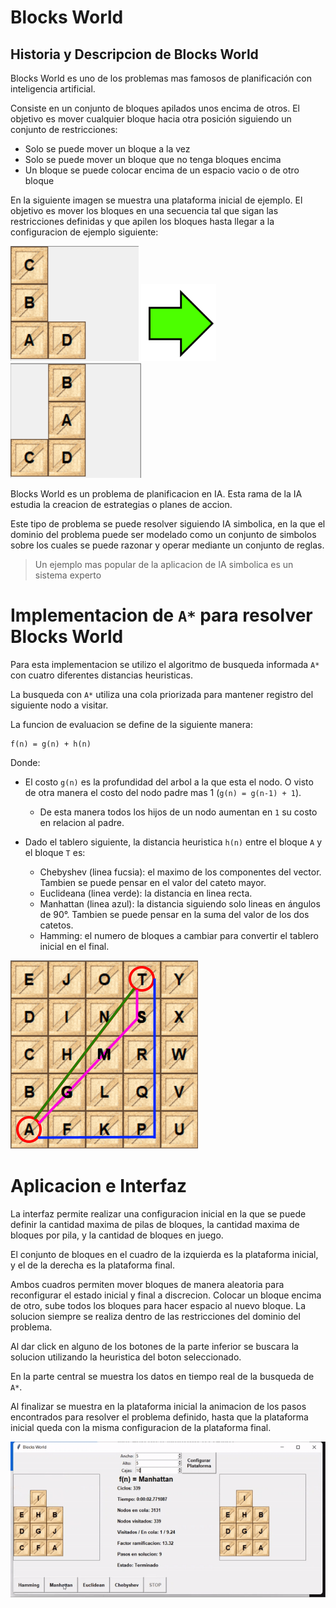 # Blocks World

## Historia y Descripcion de Blocks World

Blocks World es uno de los problemas mas famosos de planificación con inteligencia artificial. 

Consiste en un conjunto de bloques apilados unos encima de otros. El objetivo es mover cualquier bloque hacia otra posición siguiendo un conjunto de restricciones:

- Solo se puede mover un bloque a la vez
- Solo se puede mover un bloque que no tenga bloques encima
- Un bloque se puede colocar encima de un espacio vacio o de otro bloque

En la siguiente imagen se muestra una plataforma inicial de ejemplo.
El objetivo es mover los bloques en una secuencia tal que sigan las restricciones definidas y que apilen los bloques hasta llegar a la configuracion de ejemplo siguiente:

![Plataforma Inicial](readme/plataforma-inicial.png)
![](readme/flecha-derecha.png)
![Plataforma Final](readme/plataforma-final.png)

Blocks World es un problema de planificacion en IA. Esta rama de la IA estudia la creacion de estrategias o planes de accion. 

Este tipo de problema se puede resolver siguiendo IA simbolica, en la que el dominio del problema puede ser modelado como un conjunto de simbolos sobre los cuales se puede razonar y operar mediante un conjunto de reglas.

> Un ejemplo mas popular de la aplicacion de IA simbolica es un sistema experto


# Implementacion de `A*` para resolver Blocks World

Para esta implementacion se utilizo el algoritmo de busqueda informada `A*` con cuatro diferentes distancias heuristicas.

La busqueda con `A*` utiliza una cola priorizada para mantener registro del siguiente nodo a visitar. 

La funcion de evaluacion se define de la siguiente manera:

```
f(n) = g(n) + h(n)
```
Donde:

- El costo `g(n)` es la profundidad del arbol a la que esta el nodo. O visto de otra manera el costo del nodo padre mas 1 (`g(n) = g(n-1) + 1`). 
    - De esta manera todos los hijos de un nodo aumentan en `1` su costo en relacion al padre.

- Dado el tablero siguiente, la distancia heuristica `h(n)` entre el bloque `A` y el bloque `T` es:
    - Chebyshev (linea fucsia): el maximo de los componentes del vector. Tambien se puede pensar en el valor del cateto mayor.
    - Euclideana (linea verde): la distancia en linea recta.
    - Manhattan (linea azul): la distancia siguiendo solo lineas en ángulos de 90°. Tambien se puede pensar en la suma del valor de los dos catetos.
    - Hamming: el numero de bloques a cambiar para convertir el tablero inicial en el final.

![](readme/distancias-heuristicas.png)


# Aplicacion e Interfaz

La interfaz permite realizar una configuracion inicial en la que se puede definir la cantidad maxima de pilas de bloques, la cantidad maxima de bloques por pila, y la cantidad de bloques en juego.

El conjunto de bloques en el cuadro de la izquierda es la plataforma inicial, y el de la derecha es la plataforma final. 

Ambos cuadros permiten mover bloques de manera aleatoria para reconfigurar el estado inicial y final a discrecion. Colocar un bloque encima de otro, sube todos los bloques para hacer espacio al nuevo bloque. La solucion siempre se realiza dentro de las restricciones del dominio del problema.

Al dar click en alguno de los botones de la parte inferior se buscara la solucion utilizando la heuristica del boton seleccionado. 

En la parte central se muestra los datos en tiempo real de la busqueda de `A*`.

Al finalizar se muestra en la plataforma inicial la animacion de los pasos encontrados para resolver el problema definido, hasta que la plataforma inicial queda con la misma configuracion de la plataforma final.

![](readme/blocks-world-demo.gif)
